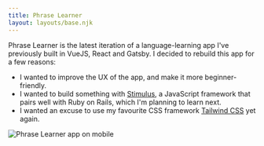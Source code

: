 ```yaml
---
title: Phrase Learner
layout: layouts/base.njk
---
```


Phrase Learner is the latest iteration of a language-learning app I've previously built in VueJS, React and Gatsby. I decided to rebuild this app for a few reasons:
- I wanted to improve the UX of the app, and make it more beginner-friendly.
- I wanted to build something with [Stimulus](https://stimulus.hotwire.dev/), a JavaScript framework that pairs well with Ruby on Rails, which I'm planning to learn next.
- I wanted an excuse to use my favourite CSS framework [Tailwind CSS](https://tailwindcss.com/) yet again.

![Phrase Learner app on mobile](/assets/images/phrase-learner.png "Phrase Learner app on mobile")
